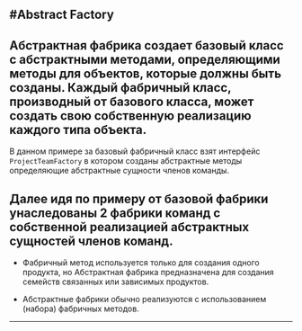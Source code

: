 #Abstract Factory
---
Абстрактная фабрика создает базовый класс с абстрактными методами, определяющими методы для объектов,
которые должны быть созданы. Каждый фабричный класс, производный от базового класса, может создать свою 
собственную реализацию каждого типа объекта.
---
В данном примере за базовый фабричный класс взят интерфейс `ProjectTeamFactory` в котором созданы абстрактные методы
определяющие абстрактные сущности членов команды.

Далее идя по примеру от базовой фабрики унаследованы 2 фабрики команд с собственной реализацией абстрактных сущностей 
членов команд.
---
- Фабричный метод используется только для создания одного продукта, но Абстрактная фабрика предназначена для создания
семейств связанных или зависимых продуктов.

- Абстрактные фабрики обычно реализуются с использованием (набора) фабричных методов.
---